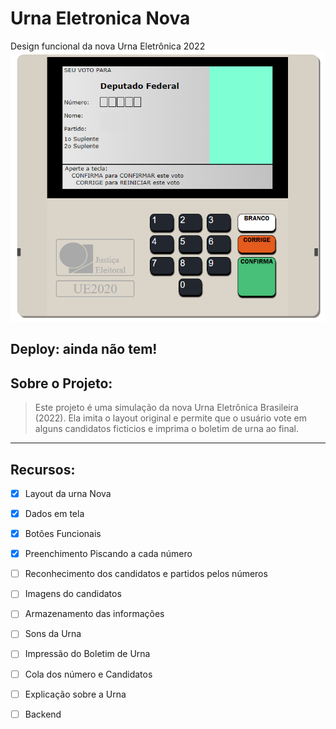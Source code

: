 # Urna Eletronica Nova

Design funcional da nova Urna Eletrônica 2022
<img src="/imagens/NovaUrna.png"/>

## Deploy: ainda não tem!

## Sobre o Projeto:

> Este projeto é uma simulação da nova Urna Eletrônica Brasileira (2022).
> Ela imita o layout original e permite que o usuário vote em  alguns candidatos ficticios e imprima o boletim de urna ao final.

<hr>

## Recursos:

* [x] Layout da urna Nova
* [X] Dados em tela
* [x] Botões Funcionais
* [x] Preenchimento Piscando a cada número
* [ ] Reconhecimento dos candidatos e partidos pelos números
* [ ] Imagens do candidatos
* [ ] Armazenamento das informações
* [ ] Sons da Urna
* [ ] Impressão do Boletim de Urna
* [ ] Cola dos número e Candidatos
* [ ] Explicação sobre a Urna
* [ ] Backend

